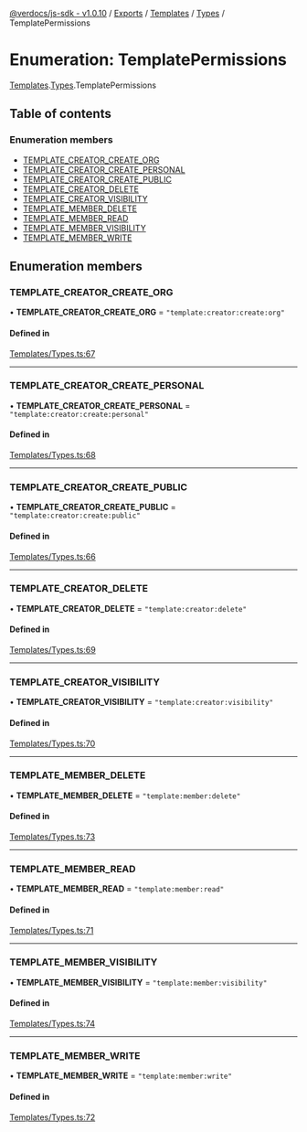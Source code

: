 [@verdocs/js-sdk - v1.0.10](../README.md) / [Exports](../modules.md) / [Templates](../modules/Templates.md) / [Types](../modules/Templates.Types.md) / TemplatePermissions

# Enumeration: TemplatePermissions

[Templates](../modules/Templates.md).[Types](../modules/Templates.Types.md).TemplatePermissions

## Table of contents

### Enumeration members

- [TEMPLATE_CREATOR_CREATE_ORG](Templates.Types.TemplatePermissions.md#template_creator_create_org)
- [TEMPLATE_CREATOR_CREATE_PERSONAL](Templates.Types.TemplatePermissions.md#template_creator_create_personal)
- [TEMPLATE_CREATOR_CREATE_PUBLIC](Templates.Types.TemplatePermissions.md#template_creator_create_public)
- [TEMPLATE_CREATOR_DELETE](Templates.Types.TemplatePermissions.md#template_creator_delete)
- [TEMPLATE_CREATOR_VISIBILITY](Templates.Types.TemplatePermissions.md#template_creator_visibility)
- [TEMPLATE_MEMBER_DELETE](Templates.Types.TemplatePermissions.md#template_member_delete)
- [TEMPLATE_MEMBER_READ](Templates.Types.TemplatePermissions.md#template_member_read)
- [TEMPLATE_MEMBER_VISIBILITY](Templates.Types.TemplatePermissions.md#template_member_visibility)
- [TEMPLATE_MEMBER_WRITE](Templates.Types.TemplatePermissions.md#template_member_write)

## Enumeration members

### TEMPLATE\_CREATOR\_CREATE\_ORG

• **TEMPLATE\_CREATOR\_CREATE\_ORG** = `"template:creator:create:org"`

#### Defined in

[Templates/Types.ts:67](https://github.com/Verdocs/js-sdk/blob/main/src/Templates/Types.ts#L67)

___

### TEMPLATE\_CREATOR\_CREATE\_PERSONAL

• **TEMPLATE\_CREATOR\_CREATE\_PERSONAL** = `"template:creator:create:personal"`

#### Defined in

[Templates/Types.ts:68](https://github.com/Verdocs/js-sdk/blob/main/src/Templates/Types.ts#L68)

___

### TEMPLATE\_CREATOR\_CREATE\_PUBLIC

• **TEMPLATE\_CREATOR\_CREATE\_PUBLIC** = `"template:creator:create:public"`

#### Defined in

[Templates/Types.ts:66](https://github.com/Verdocs/js-sdk/blob/main/src/Templates/Types.ts#L66)

___

### TEMPLATE\_CREATOR\_DELETE

• **TEMPLATE\_CREATOR\_DELETE** = `"template:creator:delete"`

#### Defined in

[Templates/Types.ts:69](https://github.com/Verdocs/js-sdk/blob/main/src/Templates/Types.ts#L69)

___

### TEMPLATE\_CREATOR\_VISIBILITY

• **TEMPLATE\_CREATOR\_VISIBILITY** = `"template:creator:visibility"`

#### Defined in

[Templates/Types.ts:70](https://github.com/Verdocs/js-sdk/blob/main/src/Templates/Types.ts#L70)

___

### TEMPLATE\_MEMBER\_DELETE

• **TEMPLATE\_MEMBER\_DELETE** = `"template:member:delete"`

#### Defined in

[Templates/Types.ts:73](https://github.com/Verdocs/js-sdk/blob/main/src/Templates/Types.ts#L73)

___

### TEMPLATE\_MEMBER\_READ

• **TEMPLATE\_MEMBER\_READ** = `"template:member:read"`

#### Defined in

[Templates/Types.ts:71](https://github.com/Verdocs/js-sdk/blob/main/src/Templates/Types.ts#L71)

___

### TEMPLATE\_MEMBER\_VISIBILITY

• **TEMPLATE\_MEMBER\_VISIBILITY** = `"template:member:visibility"`

#### Defined in

[Templates/Types.ts:74](https://github.com/Verdocs/js-sdk/blob/main/src/Templates/Types.ts#L74)

___

### TEMPLATE\_MEMBER\_WRITE

• **TEMPLATE\_MEMBER\_WRITE** = `"template:member:write"`

#### Defined in

[Templates/Types.ts:72](https://github.com/Verdocs/js-sdk/blob/main/src/Templates/Types.ts#L72)
